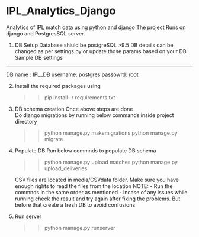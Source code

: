 # IPL_Analytics_Django
Analytics of IPL match data using python and django
The project Runs on django and PostgresSQL server.

1. DB Setup
Database shiuld be postgreSQL >9.5
DB details can be changed as per settings.py or update those params based on your DB
Sample DB settings
--------------------
DB name : IPL_DB
username: postgres
passowrd: root


2. Install the required packages using 
   >> pip install -r requirements.txt
   
3. DB schema creation
   Once above steps are done   
   Do django migrations by running below commands inside project directory
     >> python manage.py makemigrations
     >> python manage.py migrate

4. Populate DB
   Run below commnds to populate DB schema
      >> python manage.py upload matches
      >> python manage.py upload_deliveries

   CSV files are located in media/CSVdata folder. Make sure you have enough rights to read the files from the location
   NOTE:
        - Run the commnds in the same order as mentioned
        -  Incase of any issues while running check the result and try again after fixing the problems.
           But before that create a fresh DB to avoid confusions

5. Run server
   >> python manage.py runserver



